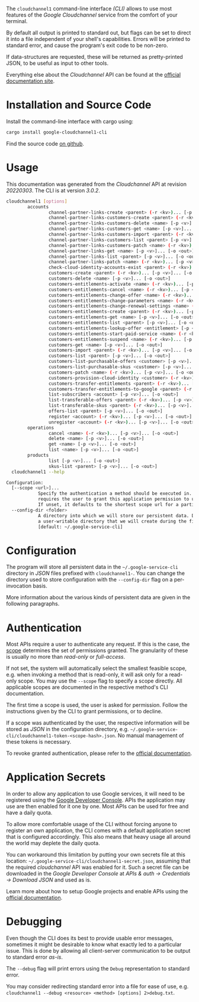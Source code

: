 <!---
DO NOT EDIT !
This file was generated automatically from 'src/mako/cli/README.md.mako'
DO NOT EDIT !
-->
The `cloudchannel1` command-line interface *(CLI)* allows to use most features of the *Google Cloudchannel* service from the comfort of your terminal.

By default all output is printed to standard out, but flags can be set to direct it into a file independent of your shell's
capabilities. Errors will be printed to standard error, and cause the program's exit code to be non-zero.

If data-structures are requested, these will be returned as pretty-printed JSON, to be useful as input to other tools.

Everything else about the *Cloudchannel* API can be found at the
[official documentation site](https://cloud.google.com/channel).

# Installation and Source Code

Install the command-line interface with cargo using:

```bash
cargo install google-cloudchannel1-cli
```

Find the source code [on github](https://github.com/Byron/google-apis-rs/tree/main/gen/cloudchannel1-cli).

# Usage

This documentation was generated from the *Cloudchannel* API at revision *20220303*. The CLI is at version *3.0.2*.

```bash
cloudchannel1 [options]
        accounts
                channel-partner-links-create <parent> (-r <kv>)... [-p <v>]... [-o <out>]
                channel-partner-links-customers-create <parent> (-r <kv>)... [-p <v>]... [-o <out>]
                channel-partner-links-customers-delete <name> [-p <v>]... [-o <out>]
                channel-partner-links-customers-get <name> [-p <v>]... [-o <out>]
                channel-partner-links-customers-import <parent> (-r <kv>)... [-p <v>]... [-o <out>]
                channel-partner-links-customers-list <parent> [-p <v>]... [-o <out>]
                channel-partner-links-customers-patch <name> (-r <kv>)... [-p <v>]... [-o <out>]
                channel-partner-links-get <name> [-p <v>]... [-o <out>]
                channel-partner-links-list <parent> [-p <v>]... [-o <out>]
                channel-partner-links-patch <name> (-r <kv>)... [-p <v>]... [-o <out>]
                check-cloud-identity-accounts-exist <parent> (-r <kv>)... [-p <v>]... [-o <out>]
                customers-create <parent> (-r <kv>)... [-p <v>]... [-o <out>]
                customers-delete <name> [-p <v>]... [-o <out>]
                customers-entitlements-activate <name> (-r <kv>)... [-p <v>]... [-o <out>]
                customers-entitlements-cancel <name> (-r <kv>)... [-p <v>]... [-o <out>]
                customers-entitlements-change-offer <name> (-r <kv>)... [-p <v>]... [-o <out>]
                customers-entitlements-change-parameters <name> (-r <kv>)... [-p <v>]... [-o <out>]
                customers-entitlements-change-renewal-settings <name> (-r <kv>)... [-p <v>]... [-o <out>]
                customers-entitlements-create <parent> (-r <kv>)... [-p <v>]... [-o <out>]
                customers-entitlements-get <name> [-p <v>]... [-o <out>]
                customers-entitlements-list <parent> [-p <v>]... [-o <out>]
                customers-entitlements-lookup-offer <entitlement> [-p <v>]... [-o <out>]
                customers-entitlements-start-paid-service <name> (-r <kv>)... [-p <v>]... [-o <out>]
                customers-entitlements-suspend <name> (-r <kv>)... [-p <v>]... [-o <out>]
                customers-get <name> [-p <v>]... [-o <out>]
                customers-import <parent> (-r <kv>)... [-p <v>]... [-o <out>]
                customers-list <parent> [-p <v>]... [-o <out>]
                customers-list-purchasable-offers <customer> [-p <v>]... [-o <out>]
                customers-list-purchasable-skus <customer> [-p <v>]... [-o <out>]
                customers-patch <name> (-r <kv>)... [-p <v>]... [-o <out>]
                customers-provision-cloud-identity <customer> (-r <kv>)... [-p <v>]... [-o <out>]
                customers-transfer-entitlements <parent> (-r <kv>)... [-p <v>]... [-o <out>]
                customers-transfer-entitlements-to-google <parent> (-r <kv>)... [-p <v>]... [-o <out>]
                list-subscribers <account> [-p <v>]... [-o <out>]
                list-transferable-offers <parent> (-r <kv>)... [-p <v>]... [-o <out>]
                list-transferable-skus <parent> (-r <kv>)... [-p <v>]... [-o <out>]
                offers-list <parent> [-p <v>]... [-o <out>]
                register <account> (-r <kv>)... [-p <v>]... [-o <out>]
                unregister <account> (-r <kv>)... [-p <v>]... [-o <out>]
        operations
                cancel <name> (-r <kv>)... [-p <v>]... [-o <out>]
                delete <name> [-p <v>]... [-o <out>]
                get <name> [-p <v>]... [-o <out>]
                list <name> [-p <v>]... [-o <out>]
        products
                list [-p <v>]... [-o <out>]
                skus-list <parent> [-p <v>]... [-o <out>]
  cloudchannel1 --help

Configuration:
  [--scope <url>]...
            Specify the authentication a method should be executed in. Each scope
            requires the user to grant this application permission to use it.
            If unset, it defaults to the shortest scope url for a particular method.
  --config-dir <folder>
            A directory into which we will store our persistent data. Defaults to
            a user-writable directory that we will create during the first invocation.
            [default: ~/.google-service-cli]

```

# Configuration

The program will store all persistent data in the `~/.google-service-cli` directory in *JSON* files prefixed with `cloudchannel1-`.  You can change the directory used to store configuration with the `--config-dir` flag on a per-invocation basis.

More information about the various kinds of persistent data are given in the following paragraphs.

# Authentication

Most APIs require a user to authenticate any request. If this is the case, the [scope][scopes] determines the 
set of permissions granted. The granularity of these is usually no more than *read-only* or *full-access*.

If not set, the system will automatically select the smallest feasible scope, e.g. when invoking a
method that is read-only, it will ask only for a read-only scope. 
You may use the `--scope` flag to specify a scope directly. 
All applicable scopes are documented in the respective method's CLI documentation.

The first time a scope is used, the user is asked for permission. Follow the instructions given 
by the CLI to grant permissions, or to decline.

If a scope was authenticated by the user, the respective information will be stored as *JSON* in the configuration
directory, e.g. `~/.google-service-cli/cloudchannel1-token-<scope-hash>.json`. No manual management of these tokens
is necessary.

To revoke granted authentication, please refer to the [official documentation][revoke-access].

# Application Secrets

In order to allow any application to use Google services, it will need to be registered using the 
[Google Developer Console][google-dev-console]. APIs the application may use are then enabled for it
one by one. Most APIs can be used for free and have a daily quota.

To allow more comfortable usage of the CLI without forcing anyone to register an own application, the CLI
comes with a default application secret that is configured accordingly. This also means that heavy usage
all around the world may deplete the daily quota.

You can workaround this limitation by putting your own secrets file at this location: 
`~/.google-service-cli/cloudchannel1-secret.json`, assuming that the required *cloudchannel* API 
was enabled for it. Such a secret file can be downloaded in the *Google Developer Console* at 
*APIs & auth -> Credentials -> Download JSON* and used as is.

Learn more about how to setup Google projects and enable APIs using the [official documentation][google-project-new].


# Debugging

Even though the CLI does its best to provide usable error messages, sometimes it might be desirable to know
what exactly led to a particular issue. This is done by allowing all client-server communication to be 
output to standard error *as-is*.

The `--debug` flag will print errors using the `Debug` representation to standard error.

You may consider redirecting standard error into a file for ease of use, e.g. `cloudchannel1 --debug <resource> <method> [options] 2>debug.txt`.


[scopes]: https://developers.google.com/+/api/oauth#scopes
[revoke-access]: http://webapps.stackexchange.com/a/30849
[google-dev-console]: https://console.developers.google.com/
[google-project-new]: https://developers.google.com/console/help/new/